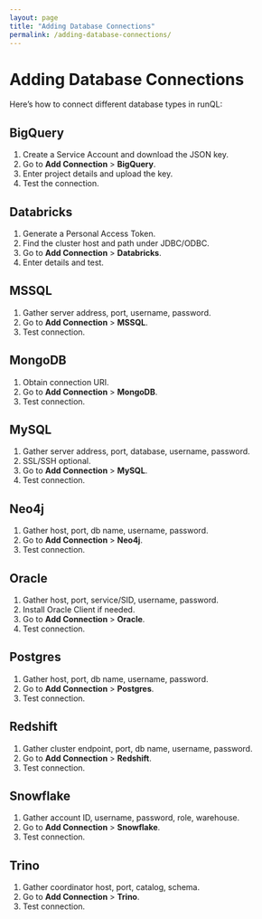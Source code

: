 ```yaml
---
layout: page
title: "Adding Database Connections"
permalink: /adding-database-connections/
---
```


# Adding Database Connections

Here’s how to connect different database types in runQL:

## BigQuery
1. Create a Service Account and download the JSON key.
2. Go to **Add Connection** > **BigQuery**.
3. Enter project details and upload the key.
4. Test the connection.

## Databricks
1. Generate a Personal Access Token.
2. Find the cluster host and path under JDBC/ODBC.
3. Go to **Add Connection** > **Databricks**.
4. Enter details and test.

## MSSQL
1. Gather server address, port, username, password.
2. Go to **Add Connection** > **MSSQL**.
3. Test connection.

## MongoDB
1. Obtain connection URI.
2. Go to **Add Connection** > **MongoDB**.
3. Test connection.

## MySQL
1. Gather server address, port, database, username, password.
2. SSL/SSH optional.
3. Go to **Add Connection** > **MySQL**.
4. Test connection.

## Neo4j
1. Gather host, port, db name, username, password.
2. Go to **Add Connection** > **Neo4j**.
3. Test connection.

## Oracle
1. Gather host, port, service/SID, username, password.
2. Install Oracle Client if needed.
3. Go to **Add Connection** > **Oracle**.
4. Test connection.

## Postgres
1. Gather host, port, db name, username, password.
2. Go to **Add Connection** > **Postgres**.
3. Test connection.

## Redshift
1. Gather cluster endpoint, port, db name, username, password.
2. Go to **Add Connection** > **Redshift**.
3. Test connection.

## Snowflake
1. Gather account ID, username, password, role, warehouse.
2. Go to **Add Connection** > **Snowflake**.
3. Test connection.

## Trino
1. Gather coordinator host, port, catalog, schema.
2. Go to **Add Connection** > **Trino**.
3. Test connection.
